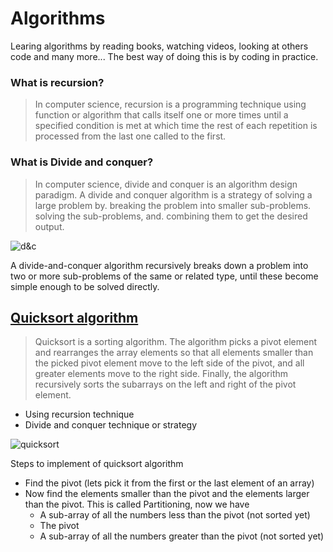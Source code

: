 # Algorithms
Learing algorithms by reading books, watching videos, looking at others code and many more...
The best way of doing this is by coding in practice.

### What is recursion?
> In computer science, recursion is a programming technique using function or algorithm that calls itself one or more times until a specified condition is met at which time the rest of each repetition is processed from the last one called to the first.

### What is Divide and conquer?
> In computer science, divide and conquer is an algorithm design paradigm.
A divide and conquer algorithm is a strategy of solving a large problem by. breaking the problem into smaller sub-problems. solving the sub-problems, and. combining them to get the desired output.

![d&c](https://miro.medium.com/max/1150/1*kPXTT7fBFyeFjEYA0RqwaQ.png)

A divide-and-conquer algorithm recursively breaks down a problem into two or more sub-problems of the same or related type, until these become simple enough to be solved directly.

## [Quicksort algorithm](https://www.enjoyalgorithms.com/blog/quick-sort-algorithm)
> Quicksort is a sorting algorithm. The algorithm picks a pivot element and rearranges the array elements so that all elements smaller than the picked pivot element move to the left side of the pivot, and all greater elements move to the right side. Finally, the algorithm recursively sorts the subarrays on the left and right of the pivot element.

* Using recursion technique
* Divide and conquer technique or strategy

![quicksort](https://cdn-images-1.medium.com/max/600/1*YBBPKTeYJs1eI_4hEhntIg.png)

Steps to implement of quicksort algorithm
* Find the pivot (lets pick it from the first or the last element of an array)
* Now find the elements smaller than the pivot and the elements larger than the pivot.
    This is called Partitioning, now we have
    * A sub-array of all the numbers less than the pivot (not sorted yet)
    * The pivot
    * A sub-array of all the numbers greater than the pivot (not sorted yet)

